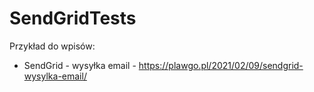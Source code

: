 # SendGridTests

Przykład do wpisów:
* SendGrid - wysyłka email - https://plawgo.pl/2021/02/09/sendgrid-wysylka-email/
